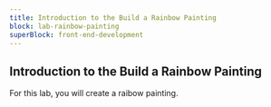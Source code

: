 ```yaml
---
title: Introduction to the Build a Rainbow Painting
block: lab-rainbow-painting
superBlock: front-end-development
---
```


## Introduction to the Build a Rainbow Painting

For this lab, you will create a raibow painting.
